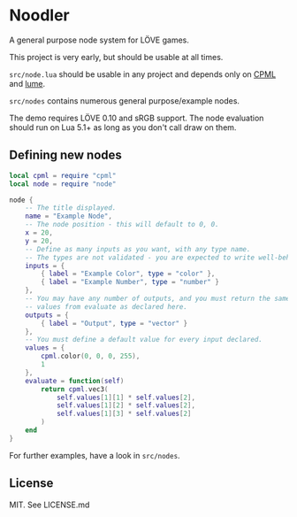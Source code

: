 # Noodler
A general purpose node system for LÖVE games.

This project is very early, but should be usable at all times.

`src/node.lua` should be usable in any project and depends only on
[CPML](https://github.com/excessive/cpml) and
[lume](https://github.com/rxi/lume).

`src/nodes` contains numerous general purpose/example nodes.

The demo requires LÖVE 0.10 and sRGB support. The node evaluation should run
on Lua 5.1+ as long as you don't call draw on them.

## Defining new nodes
```lua
local cpml = require "cpml"
local node = require "node"

node {
	-- The title displayed.
	name = "Example Node",
	-- The node position - this will default to 0, 0.
	x = 20,
	y = 20,
	-- Define as many inputs as you want, with any type name.
	-- The types are not validated - you are expected to write well-behaved code.
	inputs = {
		{ label = "Example Color", type = "color" },
		{ label = "Example Number", type = "number" }
	},
	-- You may have any number of outputs, and you must return the same number of
	-- values from evaluate as declared here.
	outputs = {
		{ label = "Output", type = "vector" }
	},
	-- You must define a default value for every input declared.
	values = {
		cpml.color(0, 0, 0, 255),
		1
	},
	evaluate = function(self)
		return cpml.vec3(
			self.values[1][1] * self.values[2],
			self.values[1][2] * self.values[2],
			self.values[1][3] * self.values[2]
		)
	end
}
```

For further examples, have a look in `src/nodes`.

## License
MIT. See LICENSE.md
